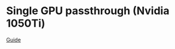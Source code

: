 # Single GPU passthrough (Nvidia 1050Ti)

[Guide](https://gitlab.com/risingprismtv/single-gpu-passthrough/-/wikis/home)
